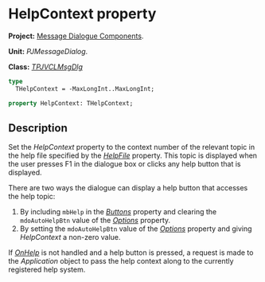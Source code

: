 # HelpContext property #

**Project:** [Message Dialogue Components](../API.md).

**Unit:** _PJMessageDialog_.

**Class:** _[TPJVCLMsgDlg](./TPJVCLMsgDlg.md)_

```pascal
type
  THelpContext = -MaxLongInt..MaxLongInt;

property HelpContext: THelpContext;
```

## Description ##

Set the _HelpContext_ property to the context number of the relevant topic in the help file specified by the _[HelpFile](./TPJVCLMsgDlg-HelpFile.md)_ property. This topic is displayed when the user presses F1 in the dialogue box or clicks any help button that is displayed.

There are two ways the dialogue can display a help button that accesses the help topic:

  1. By including `mbHelp` in the _[Buttons](./TPJVCLMsgDlg-Buttons.md)_ property and clearing the `mdoAutoHelpBtn` value of the _[Options](./TPJVCLMsgDlg-Options.md)_ property.
  1. By setting the `mdoAutoHelpBtn` value of the _[Options](./TPJVCLMsgDlg-Options.md)_ property and giving _HelpContext_ a non-zero value.

If _[OnHelp](./TPJVCLMsgDlg-OnHelp.md)_ is not handled and a help button is pressed, a request is made to the _Application_ object to pass the help context along to the currently registered help system.